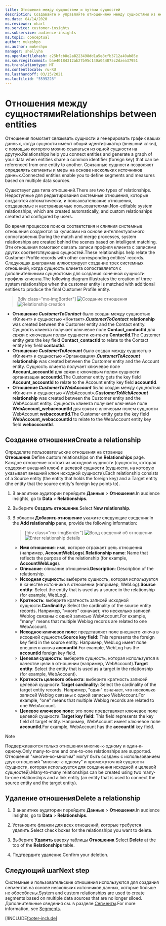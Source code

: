 ```yaml
---
title: Отношения между сущностями и путями сущностей
description: Создавайте и управляйте отношениями между сущностями из нескольких источников данных.
ms.date: 04/14/2020
ms.reviewer: mhart
ms.service: customer-insights
ms.subservice: audience-insights
ms.topic: conceptual
author: mukeshpo
ms.author: mukeshpo
manager: shellyha
ms.openlocfilehash: c25bfcb8e2a8223498dd1a5e8cfb3712a40ab85e
ms.sourcegitcommit: bae40184312ab27b95c140a044875c2daea37951
ms.translationtype: HT
ms.contentlocale: ru-RU
ms.lasthandoff: 03/15/2021
ms.locfileid: "5595228"
---
```

# <a name="relationships-between-entities"></a><span data-ttu-id="ef188-103">Отношения между сущностями</span><span class="sxs-lookup"><span data-stu-id="ef188-103">Relationships between entities</span></span>

<span data-ttu-id="ef188-104">Отношения помогает связывать сущности и генерировать график ваших данных, когда сущности имеют общий идентификатор (внешний ключ), с помощью которого можно ссылаться из одной сущности на другую.</span><span class="sxs-lookup"><span data-stu-id="ef188-104">Relationships help you connect entities and generate a graph of your data when entities share a common identifier (foreign key) that can be referenced from one entity to another.</span></span> <span data-ttu-id="ef188-105">Связанные сущности позволяют определять сегменты и меры на основе нескольких источников данных.</span><span class="sxs-lookup"><span data-stu-id="ef188-105">Connected entities enable you to define segments and measures based on multiple data sources.</span></span>

<span data-ttu-id="ef188-106">Существует два типа отношений.</span><span class="sxs-lookup"><span data-stu-id="ef188-106">There are two types of relationships.</span></span> <span data-ttu-id="ef188-107">Недоступные для редактирования системные отношения, которые создаются автоматически, и пользовательские отношения, создаваемые и настраиваемые пользователями.</span><span class="sxs-lookup"><span data-stu-id="ef188-107">Non-editable system relationships, which are created automatically, and custom relationships created and configured by users.</span></span>

<span data-ttu-id="ef188-108">Во время процессов поиска соответствия и слияния системные отношения создаются за кулисами на основе интеллектуального сопоставления.</span><span class="sxs-lookup"><span data-stu-id="ef188-108">During the match and merge processes, system relationships are created behind the scenes based on intelligent matching.</span></span> <span data-ttu-id="ef188-109">Эти отношения помогают связать записи профиля клиента с записями других соответствующих сущностей.</span><span class="sxs-lookup"><span data-stu-id="ef188-109">These relationships help relate the Customer Profile records with other corresponding entities' records.</span></span> <span data-ttu-id="ef188-110">Следующая диаграмма иллюстрирует создание трех системных отношений, когда сущность клиента сопоставляется с дополнительными сущностями для создания конечной сущности профиля клиента.</span><span class="sxs-lookup"><span data-stu-id="ef188-110">The following diagram illustrates the creation of three system relationships when the customer entity is matched with additional entities to produce the final Customer Profile entity.</span></span>

> [!div class="mx-imgBorder"]
> <span data-ttu-id="ef188-111">![Создание отношения](media/relationships-entities-merge.png "Создание отношения")</span><span class="sxs-lookup"><span data-stu-id="ef188-111">![Relationship creation](media/relationships-entities-merge.png "Relationship creation")</span></span>

- <span data-ttu-id="ef188-112">**Отношение *CustomerToContact*** было создан между сущностью «Клиент» и сущностью «Контакт».</span><span class="sxs-lookup"><span data-stu-id="ef188-112">***CustomerToContact* relationship** was created between the Customer entity and the Contact entity.</span></span> <span data-ttu-id="ef188-113">Сущность клиента получает ключевое поле **Contact_contactId** для связи с ключевым полем сущности контакта **ContactId**.</span><span class="sxs-lookup"><span data-stu-id="ef188-113">The Customer entity gets the key field **Contact_contactId** to relate to the Contact entity key field **contactId**.</span></span>
- <span data-ttu-id="ef188-114">**Отношение *CustomerToAccount*** было создан между сущностью «Клиент» и сущностью «Организация».</span><span class="sxs-lookup"><span data-stu-id="ef188-114">***CustomerToAccount* relationship** was created between the Customer entity and the Account entity.</span></span> <span data-ttu-id="ef188-115">Сущность клиента получает ключевое поле **Account_accountId** для связи с ключевым полем сущности организации **accountId**.</span><span class="sxs-lookup"><span data-stu-id="ef188-115">The Customer entity gets the key field **Account_accountId** to relate to the Account entity key field **accountId**.</span></span>
- <span data-ttu-id="ef188-116">**Отношение *CustomerToWebAccount*** было создан между сущностью «Клиент» и сущностью «WebAccount».</span><span class="sxs-lookup"><span data-stu-id="ef188-116">***CustomerToWebAccount* relationship** was created between the Customer entity and the WebAccount entity.</span></span> <span data-ttu-id="ef188-117">Сущность клиента получает ключевое поле **WebAccount_webaccountId** для связи с ключевым полем сущности WebAccount **webaccountId**.</span><span class="sxs-lookup"><span data-stu-id="ef188-117">The Customer entity gets the key field **WebAccount_webaccountId** to relate to the WebAccount entity key field **webaccountId**.</span></span>

## <a name="create-a-relationship"></a><span data-ttu-id="ef188-118">Создание отношения</span><span class="sxs-lookup"><span data-stu-id="ef188-118">Create a relationship</span></span>

<span data-ttu-id="ef188-119">Определите пользовательские отношения на странице **Отношения**.</span><span class="sxs-lookup"><span data-stu-id="ef188-119">Define custom relationships on the **Relationships** page.</span></span> <span data-ttu-id="ef188-120">Каждое отношение состоит из исходной сущности (сущности, которая содержит внешний ключ) и целевой сущности (сущности, на которую указывает внешний ключ исходной сущности).</span><span class="sxs-lookup"><span data-stu-id="ef188-120">Each relationship consists of a Source entity (the entity that holds the foreign key) and a Target entity (the entity that the source entity's foreign key points to).</span></span>

1. <span data-ttu-id="ef188-121">В аналитике аудитории перейдите **Данные** > **Отношения**.</span><span class="sxs-lookup"><span data-stu-id="ef188-121">In audience insights, go to **Data** > **Relationships**.</span></span>

2. <span data-ttu-id="ef188-122">Выберите **Создать отношение**.</span><span class="sxs-lookup"><span data-stu-id="ef188-122">Select **New relationship**.</span></span>

3. <span data-ttu-id="ef188-123">В области **Добавить отношение** укажите следующие сведения:</span><span class="sxs-lookup"><span data-stu-id="ef188-123">In the **Add relationship** pane, provide the following information:</span></span>

   > [!div class="mx-imgBorder"]
   > <span data-ttu-id="ef188-124">![Ввод сведений об отношении](media/relationships-add.png "Ввод сведений об отношении")</span><span class="sxs-lookup"><span data-stu-id="ef188-124">![Enter relationship details](media/relationships-add.png "Enter relationship details")</span></span>

   - <span data-ttu-id="ef188-125">**Имя отношения**: имя, которое отражает цель отношения (например, **AccountWebLogs**).</span><span class="sxs-lookup"><span data-stu-id="ef188-125">**Relationship name**: Name that reflects the purpose of the relationship (for example, **AccountWebLogs**).</span></span>
   - <span data-ttu-id="ef188-126">**Описание**: описание отношения.</span><span class="sxs-lookup"><span data-stu-id="ef188-126">**Description**: Description of the relationship.</span></span>
   - <span data-ttu-id="ef188-127">**Исходная сущность**: выберите сущность, которая используется в качестве источника в отношении (например, WebLog).</span><span class="sxs-lookup"><span data-stu-id="ef188-127">**Source entity**: Select the entity that is used as a source in the relationship (for example, WebLog).</span></span>
   - <span data-ttu-id="ef188-128">**Кратность**: выберите кратность записей исходной сущности.</span><span class="sxs-lookup"><span data-stu-id="ef188-128">**Cardinality**: Select the cardinality of the source entity records.</span></span> <span data-ttu-id="ef188-129">Например, "много" означает, что несколько записей Weblog связаны с одной записью WebAccount.</span><span class="sxs-lookup"><span data-stu-id="ef188-129">For example, "many" means that multiple Weblog records are related to one WebAccount.</span></span>
   - <span data-ttu-id="ef188-130">**Исходное ключевое поле**: представляет поле внешнего ключа в исходной сущности.</span><span class="sxs-lookup"><span data-stu-id="ef188-130">**Source key field**: This represents the foreign key field in the source entity.</span></span> <span data-ttu-id="ef188-131">Например, WebLog имеет поле внешнего ключа **accountId**.</span><span class="sxs-lookup"><span data-stu-id="ef188-131">For example, WebLog has the **accountId** foreign key field.</span></span>
   - <span data-ttu-id="ef188-132">**Целевая сущность**: выберите сущность, которая используется в качестве цели в отношении (например, WebAccount).</span><span class="sxs-lookup"><span data-stu-id="ef188-132">**Target entity**: Select the entity that is used as a target in the relationship (for example, WebAccount).</span></span>
   - <span data-ttu-id="ef188-133">**Кратность целевого объекта**: выберите кратность записей целевой сущности.</span><span class="sxs-lookup"><span data-stu-id="ef188-133">**Target cardinality**: Select the cardinality of the target entity records.</span></span> <span data-ttu-id="ef188-134">Например, "один" означает, что несколько записей Weblog связаны с одной записью WebAccount.</span><span class="sxs-lookup"><span data-stu-id="ef188-134">For example, "one" means that multiple Weblog records are related to one WebAccount.</span></span>
   - <span data-ttu-id="ef188-135">**Целевое ключевое поле**: это поле представляет ключевое поле целевой сущности.</span><span class="sxs-lookup"><span data-stu-id="ef188-135">**Target key field**: This field represents the key field of target entity.</span></span> <span data-ttu-id="ef188-136">Например, WebAccount имеет ключевое поле **accountId**.</span><span class="sxs-lookup"><span data-stu-id="ef188-136">For example, WebAccount has the **accountId** key field.</span></span>

> [!NOTE]
> <span data-ttu-id="ef188-137">Поддерживаются только отношения многие-к-одному и один-к-одному.</span><span class="sxs-lookup"><span data-stu-id="ef188-137">Only many-to-one and one-to-one relationships are supported.</span></span> <span data-ttu-id="ef188-138">Отношения "многие-ко-многим" могут быть созданы с использованием двух отношений "многие-к-одному" и промежуточной сущности (сущности, которая используется для соединения исходной и целевой сущностей).</span><span class="sxs-lookup"><span data-stu-id="ef188-138">Many-to-many relationships can be created using two many-to-one relationships and a link entity (an entity that is used to connect the source entity and the target entity).</span></span>

## <a name="delete-a-relationship"></a><span data-ttu-id="ef188-139">Удаление отношения</span><span class="sxs-lookup"><span data-stu-id="ef188-139">Delete a relationship</span></span>

1. <span data-ttu-id="ef188-140">В аналитике аудитории перейдите **Данные** > **Отношения**.</span><span class="sxs-lookup"><span data-stu-id="ef188-140">In audience insights, go to **Data** > **Relationships**.</span></span>

2. <span data-ttu-id="ef188-141">Установите флажки для всех отношений, которые требуется удалить.</span><span class="sxs-lookup"><span data-stu-id="ef188-141">Select check boxes for the relationships you want to delete.</span></span>

3. <span data-ttu-id="ef188-142">Выберите **Удалить** вверху таблицы **Отношения**.</span><span class="sxs-lookup"><span data-stu-id="ef188-142">Select **Delete** at the top of the **Relationships** table.</span></span>

4. <span data-ttu-id="ef188-143">Подтвердите удаление.</span><span class="sxs-lookup"><span data-stu-id="ef188-143">Confirm your deletion.</span></span>

## <a name="next-step"></a><span data-ttu-id="ef188-144">Следующий шаг</span><span class="sxs-lookup"><span data-stu-id="ef188-144">Next step</span></span>

<span data-ttu-id="ef188-145">Системные и пользовательские отношения используются для создания сегментов на основе нескольких источников данных, которые больше не обособлены.</span><span class="sxs-lookup"><span data-stu-id="ef188-145">System and custom relationships are used to create segments based on multiple data sources that are no longer siloed.</span></span> <span data-ttu-id="ef188-146">Дополнительные сведения см. в разделе [Сегменты](segments.md).</span><span class="sxs-lookup"><span data-stu-id="ef188-146">For more information, see [Segments](segments.md).</span></span>


[!INCLUDE[footer-include](../includes/footer-banner.md)]